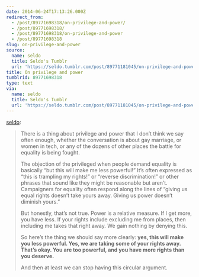 ```yaml
---
date: 2014-06-24T17:13:26.000Z
redirect_from:
  - /post/89771698318/on-privilege-and-power/
  - /post/89771698318/
  - /post/89771698318/on-privilege-and-power
  - /post/89771698318
slug: on-privilege-and-power
source:
  name: seldo
  title: Seldo's Tumblr
  url: 'https://seldo.tumblr.com/post/89771181045/on-privilege-and-power'
title: On privilege and power
tumblrid: 89771698318
type: text
via:
  name: seldo
  title: Seldo's Tumblr
  url: 'https://seldo.tumblr.com/post/89771181045/on-privilege-and-power'
---
```

<p><a href="http://seldo.tumblr.com/post/89771181045/on-privilege-and-power" class="tumblr_blog">seldo</a>:</p>

<blockquote><p>There is a thing about privilege and power that I don’t think we say often enough, whether the conversation is about gay marriage, or women in tech, or any of the dozens of other places the battle for equality is being fought.</p>
<p>The objection of the privileged when people demand equality is basically “but this will make me less powerful!” It’s often expressed as “this is trampling my rights!” or “reverse discrimination!” or other phrases that sound like they might be reasonable but aren’t. Campaigners for equality often respond along the lines of “giving us equal rights doesn’t take yours away. Giving us power doesn’t diminish yours.”</p>
<p>But honestly, that’s not true. Power is a relative measure. If I get more, you have less. If your rights include excluding me from places, then including me takes that right away. We gain nothing by denying this.</p>
<p>So here’s the thing we should say more clearly: <strong>yes, this will make you less powerful. Yes, we are taking some of your rights away. That’s okay. You are too powerful, and you have more rights than you deserve.</strong></p>
<p>And then at least we can stop having this circular argument.</p></blockquote>

